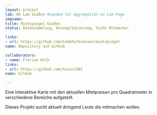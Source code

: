 ```yaml
---
layout: project
lab: OK Lab Gießen #needed for Aggregation on Lab-Page
imgname:
title: Mietspiegel Gießen
status: Datensammlung, Konzeptionierung, Sucht Mitmacher

links:
- url: https://github.com/CodeForGiessen/mietspiegel
name: Repository auf Github

collaborators:
- name: Florian Kolb
links:
- url: https://github.com/toxic2302
name: GitHub

---
```


Eine Interaktive Karte mit den aktuellen Mietpreisen pro Quadratmeter in verschiedene Bereiche aufgeteilt.

Dieses Projekt sucht aktuell dringend Leute die mitmachen wollen.
